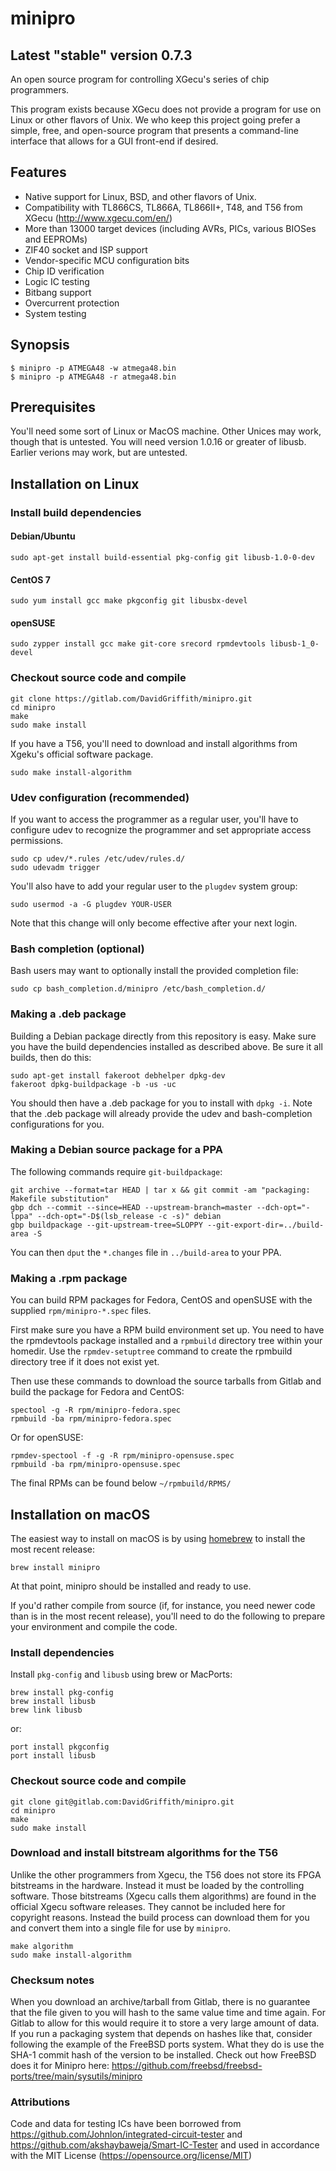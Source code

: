 # minipro
## Latest "stable" version 0.7.3

An open source program for controlling XGecu's series of chip programmers.

This program exists because XGecu does not provide a program for use on
Linux or other flavors of Unix.  We who keep this project going prefer a
simple, free, and open-source program that presents a command-line
interface that allows for a GUI front-end if desired.


## Features
* Native support for Linux, BSD, and other flavors of Unix.
* Compatibility with TL866CS, TL866A, TL866II+, T48, and T56 from XGecu
  (http://www.xgecu.com/en/)
* More than 13000 target devices (including AVRs, PICs, various BIOSes
  and EEPROMs)
* ZIF40 socket and ISP support
* Vendor-specific MCU configuration bits
* Chip ID verification
* Logic IC testing
* Bitbang support
* Overcurrent protection
* System testing

## Synopsis

```nohighlight
$ minipro -p ATMEGA48 -w atmega48.bin
$ minipro -p ATMEGA48 -r atmega48.bin
```

## Prerequisites

You'll need some sort of Linux or MacOS machine.  Other Unices may work,
though that is untested.  You will need version 1.0.16 or greater of
libusb.  Earlier verions may work, but are untested.


## Installation on Linux

### Install build dependencies 

#### Debian/Ubuntu
```nohighlight
sudo apt-get install build-essential pkg-config git libusb-1.0-0-dev

```

#### CentOS 7
```nohighlight
sudo yum install gcc make pkgconfig git libusbx-devel
```

#### openSUSE
```nohighlight
sudo zypper install gcc make git-core srecord rpmdevtools libusb-1_0-devel
```

### Checkout source code and compile 
```nohighlight
git clone https://gitlab.com/DavidGriffith/minipro.git
cd minipro
make
sudo make install
```

If you have a T56, you'll need to download and install algorithms from
Xgeku's official software package.
```nohighlight
sudo make install-algorithm
```

### Udev configuration (recommended)
If you want to access the programmer as a regular user, you'll have to
configure udev to recognize the programmer and set appropriate access
permissions.

```nohighlight
sudo cp udev/*.rules /etc/udev/rules.d/
sudo udevadm trigger
```
You'll also have to add your regular user to the `plugdev` system
group:
```nohighlight
sudo usermod -a -G plugdev YOUR-USER
```
Note that this change will only become effective after your next
login.

### Bash completion (optional)

Bash users may want to optionally install the provided completion file:
```nohighlight
sudo cp bash_completion.d/minipro /etc/bash_completion.d/
```

### Making a .deb package

Building a Debian package directly from this repository is easy.  Make
sure you have the build dependencies installed as described above.  Be
sure it all builds, then do this:

```nohighlight
sudo apt-get install fakeroot debhelper dpkg-dev
fakeroot dpkg-buildpackage -b -us -uc
```

You should then have a .deb package for you to install with `dpkg -i`. 
Note that the .deb package will already provide the udev and 
bash-completion configurations for you.

### Making a Debian source package for a PPA

The following commands require `git-buildpackage`:

```nohighlight
git archive --format=tar HEAD | tar x && git commit -am "packaging: Makefile substitution"
gbp dch --commit --since=HEAD --upstream-branch=master --dch-opt="-lppa" --dch-opt="-D$(lsb_release -c -s)" debian
gbp buildpackage --git-upstream-tree=SLOPPY --git-export-dir=../build-area -S
```

You can then `dput` the `*.changes` file in `../build-area` to your PPA.

### Making a .rpm package

You can build RPM packages for Fedora, CentOS and openSUSE with the supplied
`rpm/minipro-*.spec` files.

First make sure you have a RPM build environment set up. You need to have
the rpmdevtools package installed and a `rpmbuild` directory tree within
your homedir. Use the `rpmdev-setuptree` command to create the rpmbuild
directory tree if it does not exist yet.

Then use these commands to download the source tarballs from Gitlab and
build the package for Fedora and CentOS:

```nohighlight
spectool -g -R rpm/minipro-fedora.spec
rpmbuild -ba rpm/minipro-fedora.spec
```

Or for openSUSE:

```nohighlight
rpmdev-spectool -f -g -R rpm/minipro-opensuse.spec
rpmbuild -ba rpm/minipro-opensuse.spec
```

The final RPMs can be found below `~/rpmbuild/RPMS/`

## Installation on macOS

The easiest way to install on macOS is by using [homebrew](https://brew.sh/) to install the most recent release:

```nohighlight
brew install minipro
```

At that point, minipro should be installed and ready to use.

If you'd rather compile from source (if, for instance, you need newer code than is in the most recent release), you'll need to do the following to prepare your environment and compile the code.

### Install dependencies
Install `pkg-config` and `libusb` using brew or MacPorts:
```
brew install pkg-config
brew install libusb
brew link libusb
```
or:
```
port install pkgconfig
port install libusb
```
### Checkout source code and compile
```nohighlight
git clone git@gitlab.com:DavidGriffith/minipro.git
cd minipro
make
sudo make install
```

### Download and install bitstream algorithms for the T56

Unlike the other programmers from Xgecu, the T56 does not store its FPGA
bitstreams in the hardware.  Instead it must be loaded by the
controlling software.  Those bitstreams (Xgecu calls them algorithms)
are found in the official Xgecu software releases.  They cannot be
included here for copyright reasons.  Instead the build process can
download them for you and convert them into a single file for use by
`minipro`.
```nohighlight
make algorithm
sudo make install-algorithm
```


### Checksum notes

When you download an archive/tarball from Gitlab, there is no guarantee
that the file given to you will hash to the same value time and time
again.  For Gitlab to allow for this would require it to store a very
large amount of data.  If you run a packaging system that depends on
hashes like that, consider following the example of the FreeBSD ports
system.  What they do is use the SHA-1 commit hash of the version to be
installed.  Check out how FreeBSD does it for Minipro here:
https://github.com/freebsd/freebsd-ports/tree/main/sysutils/minipro

### Attributions

Code and data for testing ICs have been borrowed from
https://github.com/Johnlon/integrated-circuit-tester and
https://github.com/akshaybaweja/Smart-IC-Tester and used in accordance
with the MIT License (https://opensource.org/license/MIT)

